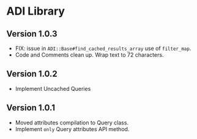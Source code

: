 # ADI Library

## Version 1.0.3

- FIX: issue in `ADI::Base#find_cached_results_array` use of
  `filter_map`.
- Code and Comments clean up. Wrap text to 72 characters.

## Version 1.0.2

- Implement Uncached Queries

## Version 1.0.1

- Moved attributes compilation to Query class.
- Implement `only` Query attributes API method.
